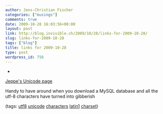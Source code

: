 ```yaml
---
author: Jens-Christian Fischer
categories: ["musings"]
comments: true
date: 2009-10-28 16:03:56+00:00
layout: post
link: http://blog.invisible.ch/2009/10/28/links-for-2009-10-28/
slug: links-for-2009-10-28
tags: ["blog"]
title: links for 2009-10-28
type: post
wordpress_id: 756
---
```


  * 
                

[Jeppe's Unicode page](http://jeppesn.dk/utf-8.html)


                

Handy to have around when you download a MySQL database and all the utf-8 characters have turned into gibberish


                

(tags: [utf8](http://delicious.com/jaycee/utf8) [unicode](http://delicious.com/jaycee/unicode) [characters](http://delicious.com/jaycee/characters) [latin1](http://delicious.com/jaycee/latin1) [charset](http://delicious.com/jaycee/charset))


            
